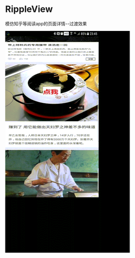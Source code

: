 ﻿# RippleView
模仿知乎等阅读app的页面详情--过渡效果

![image](https://github.com/yfchu/ToggleAnim/blob/master/apk/1.gif)
